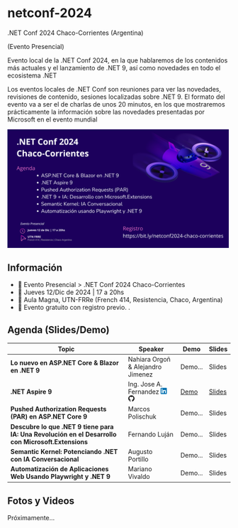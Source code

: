 ﻿# netconf-2024
.NET Conf 2024 Chaco-Corrientes (Argentina) 

(Evento Presencial)

Evento local de la .NET Conf 2024, en la que hablaremos de los contenidos más actuales y el lanzamiento de .NET 9, así como novedades en todo el ecosistema .NET

Los eventos locales de .NET Conf son reuniones para ver las novedades, revisiones de contenido, sesiones localizadas sobre .NET 9. El formato del evento va a ser el de charlas de unos 20 minutos, en los que mostraremos prácticamente la información sobre las novedades presentadas por Microsoft en el evento mundial

<img src="social-media/NET Conf 2024 WhatsApp 02.png" width="500" />


## Información
 + 📢 Evento Presencial > .NET Conf 2024 Chaco-Corrientes
 + 📅 Jueves 12/Dic de 2024 | 17 a 20hs
 + 📍 Aula Magna, UTN-FRRe (French 414, Resistencia, Chaco, Argentina)
 + 🎫 Evento gratuito con registro previo. .
  


## Agenda (Slides/Demo)

| Topic | Speaker | Demo | Slides | 
| --- | --- |  --- |  --- |
| **Lo nuevo en ASP.NET Core & Blazor en .NET 9** | Nahiara Orgoñ & Alejandro Jimenez | Demo... | Slides | 
| **.NET Aspire 9** | Ing. Jose A. Fernandez [![LinkedIn](./images/icon-linkedin.png)](https://www.linkedin.com/in/fernandezja/)&nbsp; [![GitHub](./images/icon-github.png)](https://github.com/fernandezja)| [Demo](https://github.com/fernandezja/aspire-net9-dotnetconf-2024) | [Slides](https://speakerdeck.com/fernandezja/dot-net-aspire-9) |
| **Pushed Authorization Requests (PAR) en ASP.NET Core 9** | Marcos Polischuk | Demo... | Slides | 
| **Descubre lo que .NET 9 tiene para IA: Una Revolución en el Desarrollo con Microsoft.Extensions** | Fernando Luján | Demo... | Slides | 
| **Semantic Kernel: Potenciando .NET con IA Conversacional** | Augusto Portillo | Demo... | Slides | 
| **Automatización de Aplicaciones Web Usando Playwright y .NET 9** | Mariano Vivaldo | Demo... | Slides | 

## Fotos y Videos
Próximamente...

